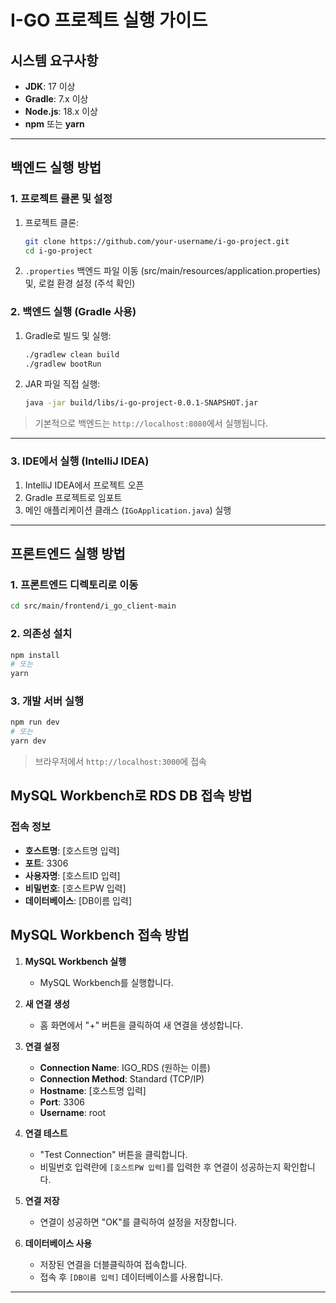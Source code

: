 # I-GO 프로젝트 실행 가이드

## 시스템 요구사항

* **JDK**: 17 이상
* **Gradle**: 7.x 이상
* **Node.js**: 18.x 이상
* **npm** 또는 **yarn**

---

## 백엔드 실행 방법

### 1. 프로젝트 클론 및 설정

1. 프로젝트 클론:

   ```bash
   git clone https://github.com/your-username/i-go-project.git
   cd i-go-project
   ```

2. `.properties` 백엔드 파일 이동 (src/main/resources/application.properties) 및, 로컬 환경 설정 (주석 확인)

### 2. 백엔드 실행 (Gradle 사용)

1. Gradle로 빌드 및 실행:

   ```bash
   ./gradlew clean build
   ./gradlew bootRun
   ```

2. JAR 파일 직접 실행:

   ```bash
   java -jar build/libs/i-go-project-0.0.1-SNAPSHOT.jar
   ```

> 기본적으로 백엔드는 `http://localhost:8080`에서 실행됩니다.

---

### 3. IDE에서 실행 (IntelliJ IDEA)

1. IntelliJ IDEA에서 프로젝트 오픈
2. Gradle 프로젝트로 임포트
3. 메인 애플리케이션 클래스 (`IGoApplication.java`) 실행

---

## 프론트엔드 실행 방법

### 1. 프론트엔드 디렉토리로 이동

```bash
cd src/main/frontend/i_go_client-main
```

### 2. 의존성 설치

```bash
npm install
# 또는
yarn
```

### 3. 개발 서버 실행

```bash
npm run dev
# 또는
yarn dev
```

> 브라우저에서 `http://localhost:3000`에 접속


## MySQL Workbench로 RDS DB 접속 방법

### 접속 정보

- **호스트명**: [호스트명 입력]
- **포트**: 3306
- **사용자명**: [호스트ID 입력]
- **비밀번호**: [호스트PW 입력]
- **데이터베이스**: [DB이름 입력]

## MySQL Workbench 접속 방법

1. **MySQL Workbench 실행**
   - MySQL Workbench를 실행합니다.

2. **새 연결 생성**
   - 홈 화면에서 "+" 버튼을 클릭하여 새 연결을 생성합니다.

3. **연결 설정**
   - **Connection Name**: IGO_RDS (원하는 이름)
   - **Connection Method**: Standard (TCP/IP)
   - **Hostname**: [호스트명 입력]
   - **Port**: 3306
   - **Username**: root

4. **연결 테스트**
   - "Test Connection" 버튼을 클릭합니다.
   - 비밀번호 입력란에 `[호스트PW 입력]`를 입력한 후 연결이 성공하는지 확인합니다.

5. **연결 저장**
   - 연결이 성공하면 "OK"를 클릭하여 설정을 저장합니다.

6. **데이터베이스 사용**
   - 저장된 연결을 더블클릭하여 접속합니다.
   - 접속 후 `[DB이름 입력]` 데이터베이스를 사용합니다.
---
